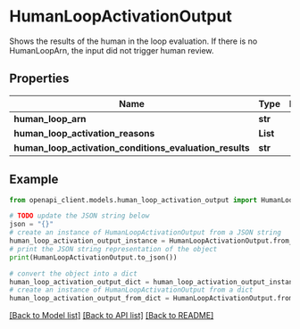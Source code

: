 # HumanLoopActivationOutput

Shows the results of the human in the loop evaluation. If there is no HumanLoopArn, the input did not trigger human review.

## Properties

Name | Type | Description | Notes
------------ | ------------- | ------------- | -------------
**human_loop_arn** | **str** |  | [optional] 
**human_loop_activation_reasons** | **List** |  | [optional] 
**human_loop_activation_conditions_evaluation_results** | **str** |  | [optional] 

## Example

```python
from openapi_client.models.human_loop_activation_output import HumanLoopActivationOutput

# TODO update the JSON string below
json = "{}"
# create an instance of HumanLoopActivationOutput from a JSON string
human_loop_activation_output_instance = HumanLoopActivationOutput.from_json(json)
# print the JSON string representation of the object
print(HumanLoopActivationOutput.to_json())

# convert the object into a dict
human_loop_activation_output_dict = human_loop_activation_output_instance.to_dict()
# create an instance of HumanLoopActivationOutput from a dict
human_loop_activation_output_from_dict = HumanLoopActivationOutput.from_dict(human_loop_activation_output_dict)
```
[[Back to Model list]](../README.md#documentation-for-models) [[Back to API list]](../README.md#documentation-for-api-endpoints) [[Back to README]](../README.md)


